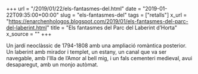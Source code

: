 +++
url = "/2019/01/22/els-fantasmes-del.html"
date = "2019-01-22T09:35:00+00:00"
slug = "els-fantasmes-del"
tags = ["retalls"]
x_url = "https://enarchenhologos.blogspot.com/2019/01/els-fantasmes-del-parc-del-laberint.html"
title = "Els fantasmes del Parc del Laberint d’Horta"
x_source = ""
+++


Un jardí neoclàssic de 1794-1808 amb una ampliació romàntica posterior. Un laberint amb mirador i templet, un estany, un canal que va ser navegable, amb l’Illa de l’Amor al bell mig, i un fals cementeri medieval, avui desaparegut, amb un monjo autòmat.
